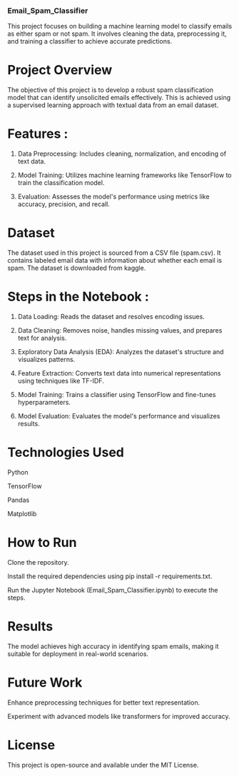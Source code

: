 ### Email_Spam_Classifier

This project focuses on building a machine learning model to classify emails as either spam or not spam. It involves cleaning the data, preprocessing it, and training a classifier to achieve accurate predictions.

# Project Overview

The objective of this project is to develop a robust spam classification model that can identify unsolicited emails effectively. This is achieved using a supervised learning approach with textual data from an email dataset.

# Features :

1. Data Preprocessing: Includes cleaning, normalization, and encoding of text data.

2. Model Training: Utilizes machine learning frameworks like TensorFlow to train the classification model.

3. Evaluation: Assesses the model's performance using metrics like accuracy, precision, and recall.

# Dataset

The dataset used in this project is sourced from a CSV file (spam.csv). It contains labeled email data with information about whether each email is spam. The dataset is downloaded from kaggle.

# Steps in the Notebook :

1. Data Loading: Reads the dataset and resolves encoding issues.

2. Data Cleaning: Removes noise, handles missing values, and prepares text for analysis.

3. Exploratory Data Analysis (EDA): Analyzes the dataset's structure and visualizes patterns.

4. Feature Extraction: Converts text data into numerical representations using techniques like TF-IDF.

5. Model Training: Trains a classifier using TensorFlow and fine-tunes hyperparameters.

6. Model Evaluation: Evaluates the model's performance and visualizes results.

# Technologies Used

Python

TensorFlow

Pandas

Matplotlib

# How to Run

Clone the repository.

Install the required dependencies using pip install -r requirements.txt.

Run the Jupyter Notebook (Email_Spam_Classifier.ipynb) to execute the steps.

# Results

The model achieves high accuracy in identifying spam emails, making it suitable for deployment in real-world scenarios.

# Future Work

Enhance preprocessing techniques for better text representation.

Experiment with advanced models like transformers for improved accuracy.

# License

This project is open-source and available under the MIT License.
